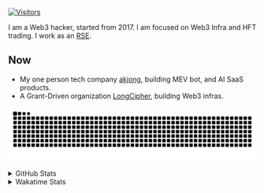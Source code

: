 <!-- markdownlint-disable MD041 MD010 MD033 -->
[![Visitors](https://api.visitorbadge.io/api/daily?path=Akagi201%2FAkagi201&label=Visitors%20Today&countColor=%2337d67a)](https://visitorbadge.io/status?path=Akagi201%2FAkagi201)

I am a Web3 hacker, started from 2017. I am focused on Web3 Infra and HFT trading.
I work as an [RSE](https://us-rse.org/about/what-is-an-rse/).

## Now

* My one person tech company [akjong](https://github.com/akjong), building MEV bot, and AI SaaS products.
* A Grant-Driven organization [LongCipher](https://github.com/longcipher), building Web3 infras.

[![github contribution grid snake animation](https://raw.githubusercontent.com/Akagi201/Akagi201/output/github-contribution-grid-snake.svg#gh-light-mode-only)](https://github.com/Akagi201)

<details>
<summary>GitHub Stats</summary>
  <a href="https://github.com/Akagi201"><img alt="Profile Detail" src="https://raw.githubusercontent.com/Akagi201/Akagi201/master/profile-summary-card-output/dracula/0-profile-details.svg" /></a>
  <a href="https://github.com/Akagi201"><img alt="Github Stats" src="https://raw.githubusercontent.com/Akagi201/Akagi201/master/profile-summary-card-output/dracula/3-stats.svg" /></a>
  <a href="https://github.com/Akagi201"><img alt="Lang By Commits" src="https://raw.githubusercontent.com/Akagi201/Akagi201/master/profile-summary-card-output/dracula/2-most-commit-language.svg" /></a>
</details>

<details>
<summary>Wakatime Stats</summary>
<br>

<!--START_SECTION:waka-->

```txt
From: 26 February 2025 - To: 05 March 2025

Total Time: 35 hrs 49 mins

Other              23 hrs 46 mins  ████████████████▓░░░░░░░░   66.36 %
Rust               5 hrs 45 mins   ████░░░░░░░░░░░░░░░░░░░░░   16.07 %
sh                 1 hr 47 mins    █▒░░░░░░░░░░░░░░░░░░░░░░░   05.02 %
Python             1 hr 6 mins     ▓░░░░░░░░░░░░░░░░░░░░░░░░   03.11 %
Markdown           52 mins         ▓░░░░░░░░░░░░░░░░░░░░░░░░   02.43 %
TOML               41 mins         ▒░░░░░░░░░░░░░░░░░░░░░░░░   01.91 %
Go                 28 mins         ▒░░░░░░░░░░░░░░░░░░░░░░░░   01.32 %
XML                22 mins         ▒░░░░░░░░░░░░░░░░░░░░░░░░   01.04 %
TypeScript         19 mins         ▒░░░░░░░░░░░░░░░░░░░░░░░░   00.89 %
JavaScript         12 mins         ░░░░░░░░░░░░░░░░░░░░░░░░░   00.58 %
```

<!--END_SECTION:waka-->

</details>

